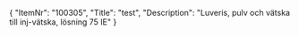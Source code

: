 {
  "ItemNr": "100305",
  "Title": "test",
  "Description": "Luveris, pulv och vätska till inj-vätska, lösning 75 IE"
}